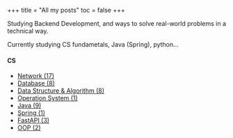 +++
title = "All my posts"
toc = false
+++

Studying Backend Development, and ways to solve real-world problems in a technical way.

Currently studying CS fundametals, Java (Spring), python...

#### CS

- [Network (17)](https://ddoddii.github.io/tags/network/)
- [Database (8)](https://ddoddii.github.io/tags/%EB%8D%B0%EC%9D%B4%ED%84%B0%EB%B2%A0%EC%9D%B4%EC%8A%A4/)
- [Data Structure & Algorithm (8)](https://ddoddii.github.io/tags/%EC%9E%90%EB%A3%8C%EA%B5%AC%EC%A1%B0/)
- [Operation System (1)](https://ddoddii.github.io/tags/%EC%9A%B4%EC%98%81%EC%B2%B4%EC%A0%9C/)
- [Java (9)](https://ddoddii.github.io/tags/java/)
- [Spring (1)](https://ddoddii.github.io/tags/spring/)
- [FastAPI (3)](https://ddoddii.github.io/tags/fastapi/)
- [OOP (2)](https://ddoddii.github.io/tags/oop/)
